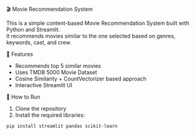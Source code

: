  🎬 Movie Recommendation System

This is a simple content-based Movie Recommendation System built with Python and Streamlit.  
It recommends movies similar to the one selected based on genres, keywords, cast, and crew.

🔧 Features

- Recommends top 5 similar movies
- Uses TMDB 5000 Movie Dataset
- Cosine Similarity + CountVectorizer based approach
- Interactive Streamlit UI

🚀 How to Run

1. Clone the repository  
2. Install the required libraries:

```bash
pip install streamlit pandas scikit-learn
